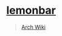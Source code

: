 # [lemonbar](https://github.com/LemonBoy/bar)

> [Arch Wiki](https://wiki.archlinux.org/index.php/Lemonbar)
